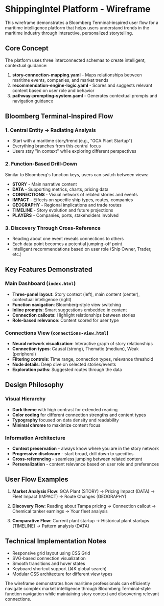 # ShippingIntel Platform - Wireframe

This wireframe demonstrates a Bloomberg Terminal-inspired user flow for a maritime intelligence platform that helps users understand trends in the maritime industry through interactive, personalized storytelling.

## Core Concept

The platform uses three interconnected schemas to create intelligent, contextual guidance:

1. **story-connection-mapping.yaml** - Maps relationships between maritime events, companies, and market trends
2. **recommendation-engine-logic.yaml** - Scores and suggests relevant content based on user role and behavior
3. **pathway-prompting-system.yaml** - Generates contextual prompts and navigation guidance

## Bloomberg Terminal-Inspired Flow

### 1. Central Entity → Radiating Analysis
- Start with a maritime story/trend (e.g., "GCA Plant Startup")
- Everything branches from this central focus
- Users stay "in context" while exploring different perspectives

### 2. Function-Based Drill-Down
Similar to Bloomberg's function keys, users can switch between views:
- **STORY** - Main narrative content
- **DATA** - Supporting metrics, charts, pricing data  
- **CONNECTIONS** - Visual network of related stories and events
- **IMPACT** - Effects on specific ship types, routes, companies
- **GEOGRAPHY** - Regional implications and trade routes
- **TIMELINE** - Story evolution and future projections
- **PLAYERS** - Companies, ports, stakeholders involved

### 3. Discovery Through Cross-Reference
- Reading about one event reveals connections to others
- Each data point becomes a potential jumping-off point
- Intelligent recommendations based on user role (Ship Owner, Trader, etc.)

## Key Features Demonstrated

### Main Dashboard (`index.html`)
- **Three-panel layout**: Story context (left), main content (center), contextual intelligence (right)
- **Function navigation**: Bloomberg-style view switching
- **Inline prompts**: Smart suggestions embedded in content
- **Connection callouts**: Highlight relationships between stories
- **Role-based relevance**: Content scored for user type

### Connections View (`connections-view.html`)
- **Neural network visualization**: Interactive graph of story relationships
- **Connection types**: Causal (strong), Thematic (medium), Weak (peripheral)
- **Filtering controls**: Time range, connection types, relevance threshold
- **Node details**: Deep dive on selected stories/events
- **Exploration paths**: Suggested routes through the data

## Design Philosophy

### Visual Hierarchy
- **Dark theme** with high contrast for extended reading
- **Color coding** for different connection strengths and content types
- **Typography** focused on data density and readability
- **Minimal chrome** to maximize content focus

### Information Architecture
- **Context preservation** - always know where you are in the story network
- **Progressive disclosure** - start broad, drill down to specifics
- **Cross-referencing** - seamless jumping between related content
- **Personalization** - content relevance based on user role and preferences

## User Flow Examples

1. **Market Analysis Flow**:
   GCA Plant (STORY) → Pricing Impact (DATA) → Fleet Impact (IMPACT) → Route Changes (GEOGRAPHY)

2. **Discovery Flow**:
   Reading about Tampa pricing → Connection callout → Chemical tanker earnings → Your fleet analysis

3. **Comparative Flow**:
   Current plant startup → Historical plant startups (TIMELINE) → Pattern analysis (DATA)

## Technical Implementation Notes

- Responsive grid layout using CSS Grid
- SVG-based connection visualization
- Smooth transitions and hover states
- Keyboard shortcut support (⌘K global search)
- Modular CSS architecture for different view types

The wireframe demonstrates how maritime professionals can efficiently navigate complex market intelligence through Bloomberg Terminal-style function navigation while maintaining story context and discovering relevant connections. 